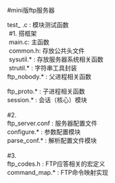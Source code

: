 #mini版ftp服务器

test_ .c : 模块测试函数 <br />&nbsp;#1. 搭框架<br />&nbsp;main.c: 主函数<br />&nbsp;common.h: 存放公共头文件 <br />&nbsp;sysutil.* : 存放服务器系统相关函数<br />&nbsp;strutil.* : 字符串工具封装 <br />ftp_nobody.* : 父进程相关函数 <br /><div>ftp_proto.* : 子进程相关函数<br />session.* : 会话（核心）模块</div>&nbsp;&nbsp;&nbsp;&nbsp;&nbsp;&nbsp;&nbsp;&nbsp;&nbsp;&nbsp;&nbsp;&nbsp;&nbsp;&nbsp;&nbsp;&nbsp;&nbsp;&nbsp;&nbsp;&nbsp;&nbsp; <br />#2.<br />ftp_server.conf : 服务器配置文件<br />configure.* : 参数配置模块<br />parse_conf.* : 解析配置文件模块 <br />&nbsp;&nbsp;&nbsp;&nbsp;&nbsp;&nbsp;&nbsp;&nbsp;&nbsp;&nbsp;&nbsp;&nbsp;&nbsp;&nbsp;&nbsp;&nbsp;&nbsp;&nbsp;&nbsp;&nbsp;&nbsp; <br />#3.<br />ftp_codes.h : FTP应答相关的宏定义<br />command_map.* : FTP命令映射实现<br />
